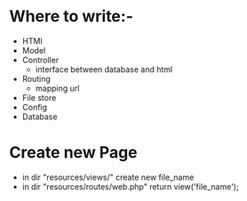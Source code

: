 # Where to write:-

- HTMl
- Model
- Controller
  - interface between database and html
- Routing
  - mapping url
- File store
- Config
- Database

# Create new Page

- in dir "resources/views/" create new file_name
- in dir "resources/routes/web.php" return view('file_name');
